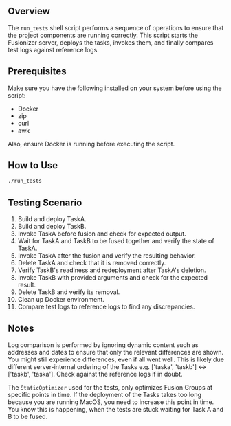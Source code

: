 ## Overview

The `run_tests` shell script performs a sequence of operations to ensure that
the project components are running correctly. This script starts the Fusionizer
server, deploys the tasks, invokes them, and finally compares test logs against
reference logs.

## Prerequisites

Make sure you have the following installed on your system before using the script:
- Docker
- zip
- curl
- awk

Also, ensure Docker is running before executing the script.

## How to Use

```bash
./run_tests
```

## Testing Scenario

1. Build and deploy TaskA.
2. Build and deploy TaskB.
3. Invoke TaskA before fusion and check for expected output.
4. Wait for TaskA and TaskB to be fused together and verify the state of TaskA.
5. Invoke TaskA after the fusion and verify the resulting behavior.
6. Delete TaskA and check that it is removed correctly.
7. Verify TaskB's readiness and redeployment after TaskA's deletion.
8. Invoke TaskB with provided arguments and check for the expected result.
9. Delete TaskB and verify its removal.
10. Clean up Docker environment.
11. Compare test logs to reference logs to find any discrepancies.

## Notes

Log comparison is performed by ignoring dynamic content such as addresses and
dates to ensure that only the relevant differences are shown. You might still
experience differences, even if all went well. This is likely due different
server-internal ordering of the Tasks e.g. ['taska', 'taskb'] <-> ['taskb',
'taska']. Check against the reference logs if in doubt.

The `StaticOptimizer` used for the tests, only optimizes Fusion Groups at
specific points in time. If the deployment of the Tasks takes too long because
you are running MacOS, you need to increase this point in time. You know this is
happening, when the tests are stuck waiting for Task A and B to be fused.